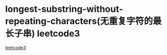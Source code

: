 # longest-substring-without-repeating-characters(无重复字符的最长子串) leetcode3

[leetcode3](https://leetcode-cn.com/problems/longest-substring-without-repeating-characters/)
